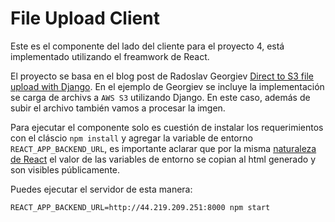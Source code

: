 
# File Upload Client

Este es el componente del lado del cliente para el proyecto 4, está implementado 
utilizando el freamwork de  React.

El proyecto se basa en el blog post de Radoslav Georgiev
[Direct to S3 file upload with Django](https://www.hacksoft.io/blog/direct-to-s3-file-upload-with-django).
En el ejemplo de Georgiev se incluye la implementación se carga de archivs a `AWS S3` utilizando Django. 
En este caso, además de subir el archivo también vamos a procesar la imgen. 

Para ejecutar el componente solo es cuestión de instalar los requerimientos con 
el cláscio `npm install` y agregar la variable de entorno `REACT_APP_BACKEND_URL`,
es importante aclarar que por la misma [naturaleza de React](https://create-react-app.dev/docs/adding-custom-environment-variables/) 
el valor de las variables de entorno se copian al html generado y son visibles públicamente.

Puedes ejecutar el servidor de esta manera:
```
REACT_APP_BACKEND_URL=http://44.219.209.251:8000 npm start
```
